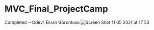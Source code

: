 
# MVC_Final_ProjectCamp
Completed
--Odev1 Ekran Goruntusu
![Screen Shot 11 05 2021 at 17 53](https://user-images.githubusercontent.com/61869832/117837604-40590300-b282-11eb-98e9-36800a7f87e3.png)
